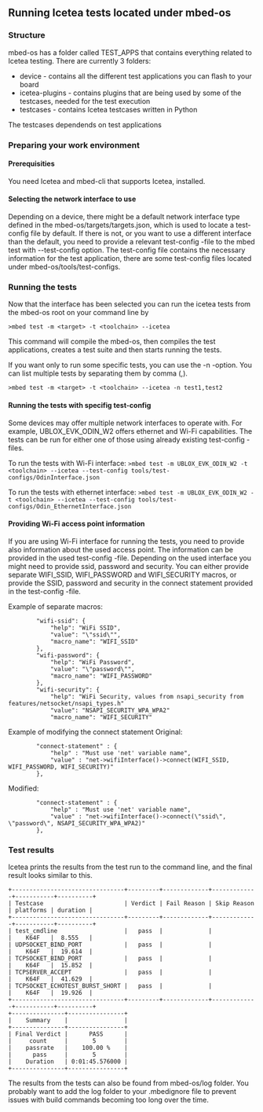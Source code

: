 ## Running Icetea tests located under mbed-os

### Structure

mbed-os has a folder called TEST_APPS that contains everything related to Icetea testing.
There are currently 3 folders:

- device - contains all the different test applications you can flash to your board
- icetea-plugins - contains plugins that are being used by some of the testcases, needed for the test execution
- testcases - contains Icetea testcases written in Python

The testcases dependends on test applications

### Preparing your work environment

#### Prerequisities

You need Icetea and mbed-cli that supports Icetea, installed.

#### Selecting the network interface to use

Depending on a device, there might be a default network interface type defined in the mbed-os/targets/targets.json, which is used to locate a test-config file by default. 
If there is not, or you want to use a different interface than the default, you need to provide a relevant test-config -file to the mbed test with --test-config option.
The test-config file contains the necessary information for the test application, there are some test-config files located under mbed-os/tools/test-configs.

### Running the tests

Now that the interface has been selected you can run the icetea tests from the mbed-os root on your command line by

`>mbed test -m <target> -t <toolchain> --icetea`

This command will compile the mbed-os, then compiles the test applications, creates a test suite and then starts running the tests.

If you want only to run some specific tests, you can use the -n -option. You can list multiple tests by separating them by comma (,).

`>mbed test -m <target> -t <toolchain> --icetea -n test1,test2`

#### Running the tests with specifig test-config

Some devices may offer multiple network interfaces to operate with. For example, UBLOX_EVK_ODIN_W2 offers ethernet and Wi-Fi capabilities.
The tests can be run for either one of those using already existing test-config -files.

To run the tests with Wi-Fi interface:
`>mbed test -m UBLOX_EVK_ODIN_W2 -t <toolchain> --icetea --test-config tools/test-configs/OdinInterface.json`

To run the tests with ethernet interface:
`>mbed test -m UBLOX_EVK_ODIN_W2 -t <toolchain> --icetea --test-config tools/test-configs/Odin_EthernetInterface.json`

#### Providing Wi-Fi access point information

If you are using Wi-Fi interface for running the tests, you need to provide also information about the used access point.
The information can be provided in the used test-config -file. Depending on the used interface you might need to provide ssid, password and security.
You can either provide separate WIFI_SSID, WIFI_PASSWORD and WIFI_SECURITY macros, or provide the SSID, password and security in the connect statement provided in the test-config -file.

Example of separate macros:
```
        "wifi-ssid": {
            "help": "WiFi SSID",
            "value": "\"ssid\"",
			"macro_name": "WIFI_SSID"
        },
        "wifi-password": {
            "help": "WiFi Password",
            "value": "\"password\"",
			"macro_name": "WIFI_PASSWORD"
        },
        "wifi-security": {
            "help": "WiFi Security, values from nsapi_security from features/netsocket/nsapi_types.h"
            "value": "NSAPI_SECURITY_WPA_WPA2"
            "macro_name": "WIFI_SECURITY"
```

Example of modifying the connect statement
Original:
```
        "connect-statement" : {
            "help" : "Must use 'net' variable name",
            "value" : "net->wifiInterface()->connect(WIFI_SSID, WIFI_PASSWORD, WIFI_SECURITY)"
        },
```
Modified:
```
        "connect-statement" : {
            "help" : "Must use 'net' variable name",
            "value" : "net->wifiInterface()->connect(\"ssid\", \"password\", NSAPI_SECURITY_WPA_WPA2)"
        },
```

### Test results

Icetea prints the results from the test run to the command line, and the final result looks similar to this.

```
+--------------------------------+---------+-------------+-------------+-----------+----------+
| Testcase                       | Verdict | Fail Reason | Skip Reason | platforms | duration |
+--------------------------------+---------+-------------+-------------+-----------+----------+
| test_cmdline                   |   pass  |             |             |    K64F   |  8.555   |
| UDPSOCKET_BIND_PORT            |   pass  |             |             |    K64F   |  19.614  |
| TCPSOCKET_BIND_PORT            |   pass  |             |             |    K64F   |  15.852  |
| TCPSERVER_ACCEPT               |   pass  |             |             |    K64F   |  41.629  |
| TCPSOCKET_ECHOTEST_BURST_SHORT |   pass  |             |             |    K64F   |  19.926  |
+--------------------------------+---------+-------------+-------------+-----------+----------+
+---------------+----------------+
|    Summary    |                |
+---------------+----------------+
| Final Verdict |      PASS      |
|     count     |       5        |
|    passrate   |    100.00 %    |
|      pass     |       5        |
|    Duration   | 0:01:45.576000 |
+---------------+----------------+
```

The results from the tests can also be found from mbed-os/log folder.
You probably want to add the log folder to your .mbedignore file to prevent issues with build commands becoming too long over the time.
